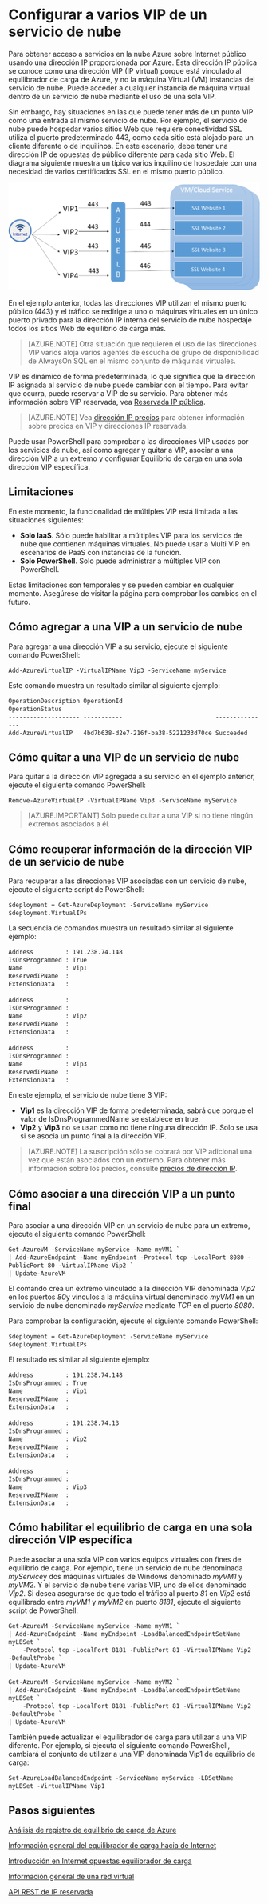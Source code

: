 <properties
   pageTitle="Varias VIP de un servicio de nube"
   description="Información general sobre multiVIP y cómo configurar a varias VIP en un servicio de nube"
   services="load-balancer"
   documentationCenter="na"
   authors="sdwheeler"
   manager="carmonm"
   editor="tysonn" />
<tags
   ms.service="load-balancer"
   ms.devlang="na"
   ms.topic="article"
   ms.tgt_pltfrm="na"
   ms.workload="infrastructure-services"
   ms.date="10/24/2016"
   ms.author="sewhee" />

# <a name="configure-multiple-vips-for-a-cloud-service"></a>Configurar a varios VIP de un servicio de nube

Para obtener acceso a servicios en la nube Azure sobre Internet público usando una dirección IP proporcionada por Azure. Esta dirección IP pública se conoce como una dirección VIP (IP virtual) porque está vinculado al equilibrador de carga de Azure, y no la máquina Virtual (VM) instancias del servicio de nube. Puede acceder a cualquier instancia de máquina virtual dentro de un servicio de nube mediante el uso de una sola VIP.

Sin embargo, hay situaciones en las que puede tener más de un punto VIP como una entrada al mismo servicio de nube. Por ejemplo, el servicio de nube puede hospedar varios sitios Web que requiere conectividad SSL utiliza el puerto predeterminado 443, como cada sitio está alojado para un cliente diferente o de inquilinos. En este escenario, debe tener una dirección IP de opuestas de público diferente para cada sitio Web. El diagrama siguiente muestra un típico varios inquilino de hospedaje con una necesidad de varios certificados SSL en el mismo puerto público.

![Escenario de múltiples VIP SSL](./media/load-balancer-multivip/Figure1.png)

En el ejemplo anterior, todas las direcciones VIP utilizan el mismo puerto público (443) y el tráfico se redirige a uno o máquinas virtuales en un único puerto privado para la dirección IP interna del servicio de nube hospedaje todos los sitios Web de equilibrio de carga más.

>[AZURE.NOTE] Otra situación que requieren el uso de las direcciones VIP varios aloja varios agentes de escucha de grupo de disponibilidad de AlwaysOn SQL en el mismo conjunto de máquinas virtuales.

VIP es dinámico de forma predeterminada, lo que significa que la dirección IP asignada al servicio de nube puede cambiar con el tiempo. Para evitar que ocurra, puede reservar a VIP de su servicio. Para obtener más información sobre VIP reservada, vea [Reservada IP pública](../virtual-network/virtual-networks-reserved-public-ip.md).

>[AZURE.NOTE] Vea [dirección IP precios](https://azure.microsoft.com/pricing/details/ip-addresses/) para obtener información sobre precios en VIP y direcciones IP reservada.

Puede usar PowerShell para comprobar a las direcciones VIP usadas por los servicios de nube, así como agregar y quitar a VIP, asociar a una dirección VIP a un extremo y configurar Equilibrio de carga en una sola dirección VIP específica.

## <a name="limitations"></a>Limitaciones

En este momento, la funcionalidad de múltiples VIP está limitada a las situaciones siguientes:

- **Solo IaaS**. Sólo puede habilitar a múltiples VIP para los servicios de nube que contienen máquinas virtuales. No puede usar a Multi VIP en escenarios de PaaS con instancias de la función.
- **Solo PowerShell**. Solo puede administrar a múltiples VIP con PowerShell.

Estas limitaciones son temporales y se pueden cambiar en cualquier momento. Asegúrese de visitar la página para comprobar los cambios en el futuro.


## <a name="how-to-add-a-vip-to-a-cloud-service"></a>Cómo agregar a una VIP a un servicio de nube

Para agregar a una dirección VIP a su servicio, ejecute el siguiente comando PowerShell:

    Add-AzureVirtualIP -VirtualIPName Vip3 -ServiceName myService

Este comando muestra un resultado similar al siguiente ejemplo:

    OperationDescription OperationId                          OperationStatus
    -------------------- -----------                          ---------------
    Add-AzureVirtualIP   4bd7b638-d2e7-216f-ba38-5221233d70ce Succeeded

## <a name="how-to-remove-a-vip-from-a-cloud-service"></a>Cómo quitar a una VIP de un servicio de nube

Para quitar a la dirección VIP agregada a su servicio en el ejemplo anterior, ejecute el siguiente comando PowerShell:

    Remove-AzureVirtualIP -VirtualIPName Vip3 -ServiceName myService

>[AZURE.IMPORTANT] Sólo puede quitar a una VIP si no tiene ningún extremos asociados a él.

## <a name="how-to-retrieve-vip-information-from-a-cloud-service"></a>Cómo recuperar información de la dirección VIP de un servicio de nube

Para recuperar a las direcciones VIP asociadas con un servicio de nube, ejecute el siguiente script de PowerShell:

    $deployment = Get-AzureDeployment -ServiceName myService
    $deployment.VirtualIPs

La secuencia de comandos muestra un resultado similar al siguiente ejemplo:

    Address         : 191.238.74.148
    IsDnsProgrammed : True
    Name            : Vip1
    ReservedIPName  :
    ExtensionData   :

    Address         :
    IsDnsProgrammed :
    Name            : Vip2
    ReservedIPName  :
    ExtensionData   :

    Address         :
    IsDnsProgrammed :
    Name            : Vip3
    ReservedIPName  :
    ExtensionData   :

En este ejemplo, el servicio de nube tiene 3 VIP:

- **Vip1** es la dirección VIP de forma predeterminada, sabrá que porque el valor de IsDnsProgrammedName se establece en true.
- **Vip2** y **Vip3** no se usan como no tiene ninguna dirección IP. Solo se usa si se asocia un punto final a la dirección VIP.

>[AZURE.NOTE] La suscripción sólo se cobrará por VIP adicional una vez que están asociados con un extremo. Para obtener más información sobre los precios, consulte [precios de dirección IP](https://azure.microsoft.com/pricing/details/ip-addresses/).

## <a name="how-to-associate-a-vip-to-an-endpoint"></a>Cómo asociar a una dirección VIP a un punto final

Para asociar a una dirección VIP en un servicio de nube para un extremo, ejecute el siguiente comando PowerShell:

    Get-AzureVM -ServiceName myService -Name myVM1 `
  	| Add-AzureEndpoint -Name myEndpoint -Protocol tcp -LocalPort 8080 -PublicPort 80 -VirtualIPName Vip2 `
  	| Update-AzureVM

El comando crea un extremo vinculado a la dirección VIP denominada *Vip2* en los puertos *80*y vínculos a la máquina virtual denominado *myVM1* en un servicio de nube denominado *myService* mediante *TCP* en el puerto *8080*.

Para comprobar la configuración, ejecute el siguiente comando PowerShell:

    $deployment = Get-AzureDeployment -ServiceName myService
    $deployment.VirtualIPs

El resultado es similar al siguiente ejemplo:

    Address         : 191.238.74.148
    IsDnsProgrammed : True
    Name            : Vip1
    ReservedIPName  :
    ExtensionData   :

    Address         : 191.238.74.13
    IsDnsProgrammed :
    Name            : Vip2
    ReservedIPName  :
    ExtensionData   :

    Address         :
    IsDnsProgrammed :
    Name            : Vip3
    ReservedIPName  :
    ExtensionData   :

## <a name="how-to-enable-load-balancing-on-a-specific-vip"></a>Cómo habilitar el equilibrio de carga en una sola dirección VIP específica

Puede asociar a una sola VIP con varios equipos virtuales con fines de equilibrio de carga. Por ejemplo, tiene un servicio de nube denominada *myService*y dos máquinas virtuales de Windows denominado *myVM1* y *myVM2*. Y el servicio de nube tiene varias VIP, uno de ellos denominado *Vip2*. Si desea asegurarse de que todo el tráfico al puerto *81* en *Vip2* está equilibrado entre *myVM1* y *myVM2* en puerto *8181*, ejecute el siguiente script de PowerShell:

    Get-AzureVM -ServiceName myService -Name myVM1 `
  	| Add-AzureEndpoint -Name myEndpoint -LoadBalancedEndpointSetName myLBSet `
        -Protocol tcp -LocalPort 8181 -PublicPort 81 -VirtualIPName Vip2  -DefaultProbe `
  	| Update-AzureVM

    Get-AzureVM -ServiceName myService -Name myVM2 `
  	| Add-AzureEndpoint -Name myEndpoint -LoadBalancedEndpointSetName myLBSet `
        -Protocol tcp -LocalPort 8181 -PublicPort 81 -VirtualIPName Vip2  -DefaultProbe `
  	| Update-AzureVM

También puede actualizar el equilibrador de carga para utilizar a una VIP diferente. Por ejemplo, si ejecuta el siguiente comando PowerShell, cambiará el conjunto de utilizar a una VIP denominada Vip1 de equilibrio de carga:

    Set-AzureLoadBalancedEndpoint -ServiceName myService -LBSetName myLBSet -VirtualIPName Vip1

## <a name="next-steps"></a>Pasos siguientes

[Análisis de registro de equilibrio de carga de Azure](load-balancer-monitor-log.md)

[Información general del equilibrador de carga hacia de Internet](load-balancer-internet-overview.md)

[Introducción en Internet opuestas equilibrador de carga](load-balancer-get-started-internet-arm-ps.md)

[Información general de una red virtual](../virtual-network/virtual-networks-overview.md)

[API REST de IP reservada](https://msdn.microsoft.com/library/azure/dn722420.aspx)